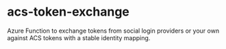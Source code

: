 # acs-token-exchange
Azure Function to exchange tokens from social login providers or your own against ACS tokens with a stable identity mapping.
